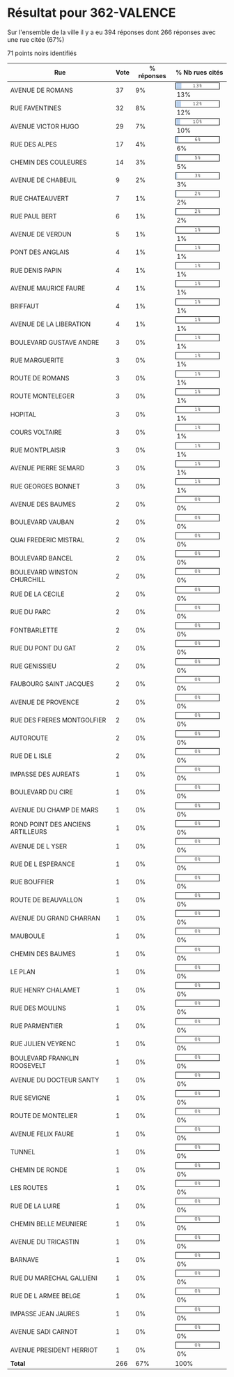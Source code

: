 # Résultat pour 362-VALENCE

Sur l'ensemble de la ville il y a eu 394 réponses dont 266 réponses avec une rue citée (67%)

71 points noirs identifiés

| Rue | Vote | % réponses | % Nb rues cités|
|-----|------|------------|----------------|
| AVENUE DE ROMANS | 37 | 9% | <img src="../../img/bar_13.gif" />&nbsp;13%|
| RUE FAVENTINES | 32 | 8% | <img src="../../img/bar_12.gif" />&nbsp;12%|
| AVENUE VICTOR HUGO | 29 | 7% | <img src="../../img/bar_10.gif" />&nbsp;10%|
| RUE DES ALPES | 17 | 4% | <img src="../../img/bar_6.gif" />&nbsp;6%|
| CHEMIN DES COULEURES | 14 | 3% | <img src="../../img/bar_5.gif" />&nbsp;5%|
| AVENUE DE CHABEUIL | 9 | 2% | <img src="../../img/bar_3.gif" />&nbsp;3%|
| RUE CHATEAUVERT | 7 | 1% | <img src="../../img/bar_2.gif" />&nbsp;2%|
| RUE PAUL BERT | 6 | 1% | <img src="../../img/bar_2.gif" />&nbsp;2%|
| AVENUE DE VERDUN | 5 | 1% | <img src="../../img/bar_1.gif" />&nbsp;1%|
| PONT DES ANGLAIS | 4 | 1% | <img src="../../img/bar_1.gif" />&nbsp;1%|
| RUE DENIS PAPIN | 4 | 1% | <img src="../../img/bar_1.gif" />&nbsp;1%|
| AVENUE MAURICE FAURE | 4 | 1% | <img src="../../img/bar_1.gif" />&nbsp;1%|
| BRIFFAUT | 4 | 1% | <img src="../../img/bar_1.gif" />&nbsp;1%|
| AVENUE DE LA LIBERATION | 4 | 1% | <img src="../../img/bar_1.gif" />&nbsp;1%|
| BOULEVARD GUSTAVE ANDRE | 3 | 0% | <img src="../../img/bar_1.gif" />&nbsp;1%|
| RUE MARGUERITE | 3 | 0% | <img src="../../img/bar_1.gif" />&nbsp;1%|
| ROUTE DE ROMANS | 3 | 0% | <img src="../../img/bar_1.gif" />&nbsp;1%|
| ROUTE MONTELEGER | 3 | 0% | <img src="../../img/bar_1.gif" />&nbsp;1%|
| HOPITAL | 3 | 0% | <img src="../../img/bar_1.gif" />&nbsp;1%|
| COURS VOLTAIRE | 3 | 0% | <img src="../../img/bar_1.gif" />&nbsp;1%|
| RUE MONTPLAISIR | 3 | 0% | <img src="../../img/bar_1.gif" />&nbsp;1%|
| AVENUE PIERRE SEMARD | 3 | 0% | <img src="../../img/bar_1.gif" />&nbsp;1%|
| RUE GEORGES BONNET | 3 | 0% | <img src="../../img/bar_1.gif" />&nbsp;1%|
| AVENUE DES BAUMES | 2 | 0% | <img src="../../img/bar_0.gif" />&nbsp;0%|
| BOULEVARD VAUBAN | 2 | 0% | <img src="../../img/bar_0.gif" />&nbsp;0%|
| QUAI FREDERIC MISTRAL | 2 | 0% | <img src="../../img/bar_0.gif" />&nbsp;0%|
| BOULEVARD BANCEL | 2 | 0% | <img src="../../img/bar_0.gif" />&nbsp;0%|
| BOULEVARD WINSTON CHURCHILL | 2 | 0% | <img src="../../img/bar_0.gif" />&nbsp;0%|
| RUE DE LA CECILE | 2 | 0% | <img src="../../img/bar_0.gif" />&nbsp;0%|
| RUE DU PARC | 2 | 0% | <img src="../../img/bar_0.gif" />&nbsp;0%|
| FONTBARLETTE | 2 | 0% | <img src="../../img/bar_0.gif" />&nbsp;0%|
| RUE DU PONT DU GAT | 2 | 0% | <img src="../../img/bar_0.gif" />&nbsp;0%|
| RUE GENISSIEU | 2 | 0% | <img src="../../img/bar_0.gif" />&nbsp;0%|
| FAUBOURG SAINT JACQUES | 2 | 0% | <img src="../../img/bar_0.gif" />&nbsp;0%|
| AVENUE DE PROVENCE | 2 | 0% | <img src="../../img/bar_0.gif" />&nbsp;0%|
| RUE DES FRERES MONTGOLFIER | 2 | 0% | <img src="../../img/bar_0.gif" />&nbsp;0%|
| AUTOROUTE | 2 | 0% | <img src="../../img/bar_0.gif" />&nbsp;0%|
| RUE DE L ISLE | 2 | 0% | <img src="../../img/bar_0.gif" />&nbsp;0%|
| IMPASSE DES AUREATS | 1 | 0% | <img src="../../img/bar_0.gif" />&nbsp;0%|
| BOULEVARD DU CIRE | 1 | 0% | <img src="../../img/bar_0.gif" />&nbsp;0%|
| AVENUE DU CHAMP DE MARS | 1 | 0% | <img src="../../img/bar_0.gif" />&nbsp;0%|
| ROND POINT DES ANCIENS ARTILLEURS | 1 | 0% | <img src="../../img/bar_0.gif" />&nbsp;0%|
| AVENUE DE L YSER | 1 | 0% | <img src="../../img/bar_0.gif" />&nbsp;0%|
| RUE DE L ESPERANCE | 1 | 0% | <img src="../../img/bar_0.gif" />&nbsp;0%|
| RUE BOUFFIER | 1 | 0% | <img src="../../img/bar_0.gif" />&nbsp;0%|
| ROUTE DE BEAUVALLON | 1 | 0% | <img src="../../img/bar_0.gif" />&nbsp;0%|
| AVENUE DU GRAND CHARRAN | 1 | 0% | <img src="../../img/bar_0.gif" />&nbsp;0%|
| MAUBOULE | 1 | 0% | <img src="../../img/bar_0.gif" />&nbsp;0%|
| CHEMIN DES BAUMES | 1 | 0% | <img src="../../img/bar_0.gif" />&nbsp;0%|
| LE PLAN | 1 | 0% | <img src="../../img/bar_0.gif" />&nbsp;0%|
| RUE HENRY CHALAMET | 1 | 0% | <img src="../../img/bar_0.gif" />&nbsp;0%|
| RUE DES MOULINS | 1 | 0% | <img src="../../img/bar_0.gif" />&nbsp;0%|
| RUE PARMENTIER | 1 | 0% | <img src="../../img/bar_0.gif" />&nbsp;0%|
| RUE JULIEN VEYRENC | 1 | 0% | <img src="../../img/bar_0.gif" />&nbsp;0%|
| BOULEVARD FRANKLIN ROOSEVELT | 1 | 0% | <img src="../../img/bar_0.gif" />&nbsp;0%|
| AVENUE DU DOCTEUR SANTY | 1 | 0% | <img src="../../img/bar_0.gif" />&nbsp;0%|
| RUE SEVIGNE | 1 | 0% | <img src="../../img/bar_0.gif" />&nbsp;0%|
| ROUTE DE MONTELIER | 1 | 0% | <img src="../../img/bar_0.gif" />&nbsp;0%|
| AVENUE FELIX FAURE | 1 | 0% | <img src="../../img/bar_0.gif" />&nbsp;0%|
| TUNNEL | 1 | 0% | <img src="../../img/bar_0.gif" />&nbsp;0%|
| CHEMIN DE RONDE | 1 | 0% | <img src="../../img/bar_0.gif" />&nbsp;0%|
| LES ROUTES | 1 | 0% | <img src="../../img/bar_0.gif" />&nbsp;0%|
| RUE DE LA LUIRE | 1 | 0% | <img src="../../img/bar_0.gif" />&nbsp;0%|
| CHEMIN BELLE MEUNIERE | 1 | 0% | <img src="../../img/bar_0.gif" />&nbsp;0%|
| AVENUE DU TRICASTIN | 1 | 0% | <img src="../../img/bar_0.gif" />&nbsp;0%|
| BARNAVE | 1 | 0% | <img src="../../img/bar_0.gif" />&nbsp;0%|
| RUE DU MARECHAL GALLIENI | 1 | 0% | <img src="../../img/bar_0.gif" />&nbsp;0%|
| RUE DE L ARMEE BELGE | 1 | 0% | <img src="../../img/bar_0.gif" />&nbsp;0%|
| IMPASSE JEAN JAURES | 1 | 0% | <img src="../../img/bar_0.gif" />&nbsp;0%|
| AVENUE SADI CARNOT | 1 | 0% | <img src="../../img/bar_0.gif" />&nbsp;0%|
| AVENUE PRESIDENT HERRIOT | 1 | 0% | <img src="../../img/bar_0.gif" />&nbsp;0%|
| **Total** | 266 | 67% | 100%|
